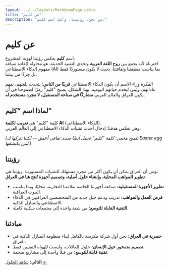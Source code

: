 ```yaml
---
layout: ../../layouts/MarkdownPage.astro
title: "عن كليم"
description: "من نحن، رؤيتنا، وأصل اسم كليم."
---
```


# عن كليم

اسم **كليم** يعكس رؤيتنا لهوية المشروع.  
اخترناه لأنه يجمع بين **روح اللغة العربية** وتحدي التقنية الحديثة. هو محاولة لإعادة صياغة مفهوم الذكاء الاصطناعي (AI) بما يناسب منطقتنا وثقافتنا، بحيث لا يكون مستوردًا فقط بل جزءًا من بيئتنا.

الفكرة وراء الاسم أن يكون الذكاء الاصطناعي **قريبًا من الناس**: يتحدث بلغتهم، يفهم عاداتهم، ويُبنى ليخدم حياتهم اليومية. بهذا الشكل، يصبح "كليم" رمزًا لطموحنا في أن يكون العراق والعالم العربي **مشاركًا في صناعة المستقبل، لا مجرد مستخدم له**.


## لماذا اسم “كليم”
كلمة "كليم" هي **تعريب لكلمة AI** (الذكاء الاصطناعي).  
وهي تعكس هدفنا: إدخال أحدث تقنيات الذكاء الاصطناعي إلى العالم العربي.  

*(تلميح مخفي: كلمة “كليم” تحمل أيضًا صدى ثقافي أعمق — لكننا نتركها ك Easter egg لمن يكتشفها.)*


## رؤيتنا
نؤمن أن العراق يمكن أن يكون أكثر من مجرد مستهلك للتقنيات المستوردة. رؤيتنا هي **تطوير المواهب المحلية، وإنشاء حلول أصلية، وتصميم أجهزة تُنتج هنا في العراق**.

- **تطوير الأجهزة المستقبلية:** صناعة أجهزتنا الخاصة بعلامتنا التجارية، محليًا، وبما يناسب البيوت العراقية.  
- **فرص العمل والمواهب:** تدريب ودعم جيل جديد من المتخصصين العراقيين في الذكاء الاصطناعي والمنازل الذكية.  
- **التقنية القابلة للتوسع:** من شقة واحدة إلى مجمعات سكنية كاملة.  


## مبادئنا
- **حصرية في العراق:** نحن أول شركة مكرسة بالكامل لبناء منظومة المنازل الذكية في العراق.  
- **تصميم متمحور حول الإنسان:** حلول للعائلات، وليست للهواة التقنيين فقط.  
- **تقنية قابلة للتوسع:** من فيلا واحدة إلى مشاريع ضخمة.  


**التالي:** [شاهد الحلول ←](/ar/solutions)
